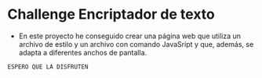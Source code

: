 <h1>Challenge Encriptador de texto</h1>

* En este proyecto he conseguido crear una página web que utiliza un archivo de estilo y un archivo con comando JavaSript y que, además, se adapta a diferentes anchos de pantalla.

```ESPERO QUE LA DISFRUTEN```
